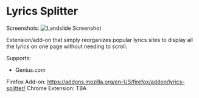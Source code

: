 # Lyrics Splitter

Screenshots:
![Landslide Screenshot](screenshots/landslide.png "Landslide Screenshot")

Extension/add-on that simply reorganizes popular lyrics sites to display all the lyrics on one page without needing to scroll.

Supports:
* Genius.com

Firefox Add-on: https://addons.mozilla.org/en-US/firefox/addon/lyrics-splitter/
Chrome Extension: TBA
